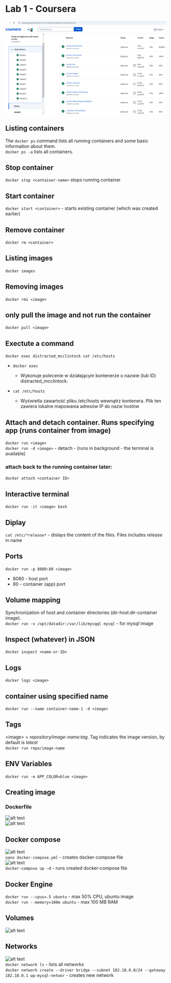 # Lab 1 - Coursera  

![alt text](image-6.png)  

## Listing containers 

The ```docker ps``` command lists all running containers and some basic information about them.  
```docker ps -a``` lists all containers.

## Stop container  
```docker stop <container-name>``` stops running container  

## Start container 
```docker start <container>``` - starts existing container (which was created earlier)  

## Remove container  
```docker rm <container>```

## Listing images  
```docker images```

## Removing images  
```docker rmi <image>```  

## only pull the image and not run the container
```docker pull <image>```  

## Exectute a command  
```docker exec distracted_mcclintock cat /etc/hosts```  

* `docker exec`

    * Wykonuje polecenie w działającym kontenerze o nazwie (lub ID) distracted_mcclintock.
* `cat /etc/hosts`

    * Wyświetla zawartość pliku /etc/hosts wewnątrz kontenera. Plik ten zawiera lokalne mapowania adresów IP do nazw hostów

## Attach and detach container. Runs specifying app (runs container from image)  
```docker run <image>```  
```docker run -d <image>``` - detach - (runs in background - the terminal is available)  

### attach back to the running container later:  
```docker attach <container ID>```  

## Interactive terminal  
```docker run -it <image> bash```  

## Diplay  
```cat /etc/*release*``` - dislays the content of the files. Files includes *release* in name  

## Ports
```docker run -p 8080:80 <image>```  
* 8080 - host port  
* 80 - container (app) port 

## Volume mapping  
Synchronization of host and container directories (dir-host:dir-container  image).  
```docker run -v /opt/datadir:/var/lib/mysqql mysql``` - for *mysql* image  

## Inspect (whatever) in JSON
```docker inspect <name-or-ID>```  

## Logs  
```docker logs <image>```  

## container using specified name  
```docker run --name container-name-1 -d <image>```  

## Tags
\<image\> = *repository/image-name:tag*.  Tag indicates the image version, by default is *latest*  
```docker run repo/image-name```

## ENV Variables  
```docker run -e APP_COLOR=blue <image>```  

## Creating image 

### Dockerfile
![alt text](image.png)  
![alt text](image-1.png)  

## Docker compose  
![alt text](image-2.png)  
```nano docker-compose.yml```  - creates docker-compose file  
![alt text](image-3.png)  
```docker-compose up –d``` - runs created docker-compose file   

## Docker Engine  
```docker run --cpus=.5 ubuntu``` - max 50% CPU, ubuntu image  
```docker run --memory=100m ubuntu``` - max 100 MB RAM  

## Volumes  
![alt text](image-4.png)  

## Networks  
![alt text](image-5.png)  
```docker network ls``` - lists all networks  
```docker network create --driver bridge --subnet 182.18.0.0/24 --gateway 182.18.0.1 wp-mysql-networ``` - creates new network  
